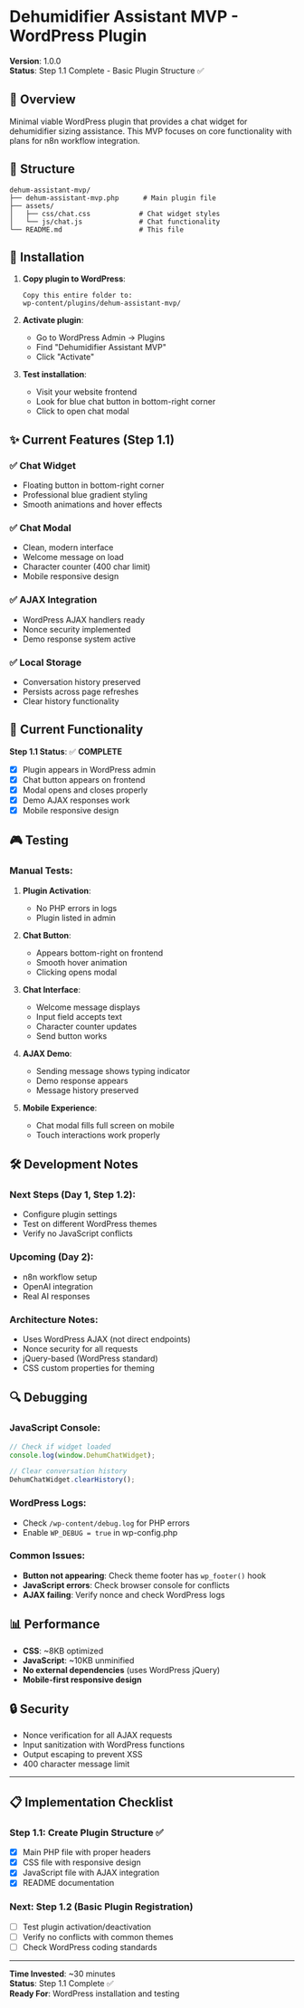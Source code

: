 # Dehumidifier Assistant MVP - WordPress Plugin

**Version**: 1.0.0  
**Status**: Step 1.1 Complete - Basic Plugin Structure ✅

## 🎯 Overview

Minimal viable WordPress plugin that provides a chat widget for dehumidifier sizing assistance. This MVP focuses on core functionality with plans for n8n workflow integration.

## 📁 Structure

```
dehum-assistant-mvp/
├── dehum-assistant-mvp.php      # Main plugin file
├── assets/
│   ├── css/chat.css            # Chat widget styles  
│   └── js/chat.js              # Chat functionality
└── README.md                   # This file
```

## 🚀 Installation

1. **Copy plugin to WordPress**:
   ```
   Copy this entire folder to: 
   wp-content/plugins/dehum-assistant-mvp/
   ```

2. **Activate plugin**:
   - Go to WordPress Admin → Plugins
   - Find "Dehumidifier Assistant MVP"
   - Click "Activate"

3. **Test installation**:
   - Visit your website frontend
   - Look for blue chat button in bottom-right corner
   - Click to open chat modal

## ✨ Current Features (Step 1.1)

### ✅ **Chat Widget**
- Floating button in bottom-right corner
- Professional blue gradient styling
- Smooth animations and hover effects

### ✅ **Chat Modal**
- Clean, modern interface
- Welcome message on load
- Character counter (400 char limit)
- Mobile responsive design

### ✅ **AJAX Integration**
- WordPress AJAX handlers ready
- Nonce security implemented
- Demo response system active

### ✅ **Local Storage**
- Conversation history preserved
- Persists across page refreshes
- Clear history functionality

## 🔧 Current Functionality

**Step 1.1 Status**: ✅ **COMPLETE**
- [x] Plugin appears in WordPress admin
- [x] Chat button appears on frontend
- [x] Modal opens and closes properly
- [x] Demo AJAX responses work
- [x] Mobile responsive design

## 🎮 Testing

### **Manual Tests**:
1. **Plugin Activation**: 
   - No PHP errors in logs
   - Plugin listed in admin

2. **Chat Button**:
   - Appears bottom-right on frontend
   - Smooth hover animation
   - Clicking opens modal

3. **Chat Interface**:
   - Welcome message displays
   - Input field accepts text
   - Character counter updates
   - Send button works

4. **AJAX Demo**:
   - Sending message shows typing indicator
   - Demo response appears
   - Message history preserved

5. **Mobile Experience**:
   - Chat modal fills full screen on mobile
   - Touch interactions work properly

## 🛠️ Development Notes

### **Next Steps (Day 1, Step 1.2)**:
- Configure plugin settings
- Test on different WordPress themes
- Verify no JavaScript conflicts

### **Upcoming (Day 2)**:
- n8n workflow setup
- OpenAI integration
- Real AI responses

### **Architecture Notes**:
- Uses WordPress AJAX (not direct endpoints)
- Nonce security for all requests
- jQuery-based (WordPress standard)
- CSS custom properties for theming

## 🔍 Debugging

### **JavaScript Console**:
```javascript
// Check if widget loaded
console.log(window.DehumChatWidget);

// Clear conversation history
DehumChatWidget.clearHistory();
```

### **WordPress Logs**:
- Check `/wp-content/debug.log` for PHP errors
- Enable `WP_DEBUG = true` in wp-config.php

### **Common Issues**:
- **Button not appearing**: Check theme footer has `wp_footer()` hook
- **JavaScript errors**: Check browser console for conflicts
- **AJAX failing**: Verify nonce and check WordPress logs

## 📊 Performance

- **CSS**: ~8KB optimized
- **JavaScript**: ~10KB unminified  
- **No external dependencies** (uses WordPress jQuery)
- **Mobile-first responsive design**

## 🔒 Security

- Nonce verification for all AJAX requests
- Input sanitization with WordPress functions
- Output escaping to prevent XSS
- 400 character message limit

---

## 📋 Implementation Checklist

### **Step 1.1: Create Plugin Structure** ✅
- [x] Main PHP file with proper headers
- [x] CSS file with responsive design
- [x] JavaScript file with AJAX integration
- [x] README documentation

### **Next: Step 1.2 (Basic Plugin Registration)**
- [ ] Test plugin activation/deactivation
- [ ] Verify no conflicts with common themes
- [ ] Check WordPress coding standards

---

**Time Invested**: ~30 minutes  
**Status**: Step 1.1 Complete ✅  
**Ready For**: WordPress installation and testing 